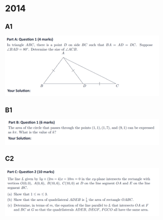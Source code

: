 # 2014

## A1

![](<../.gitbook/assets/屏幕快照 2020-09-28 14.56.30.png>)

## B1

![](<../.gitbook/assets/屏幕快照 2020-09-28 15.01.02.png>)

## C2

![](<../.gitbook/assets/屏幕快照 2020-09-28 15.05.55.png>)
